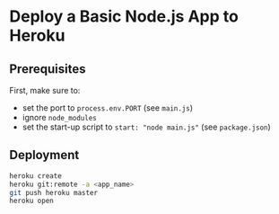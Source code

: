 # Deploy a Basic Node.js App to Heroku
## Prerequisites
First, make sure to:
- set the port to `process.env.PORT` (see `main.js`)
- ignore `node_modules`
- set the start-up script to `start: "node main.js"` (see `package.json`)

## Deployment
```bash
heroku create
heroku git:remote -a <app_name>
git push heroku master
heroku open
```
